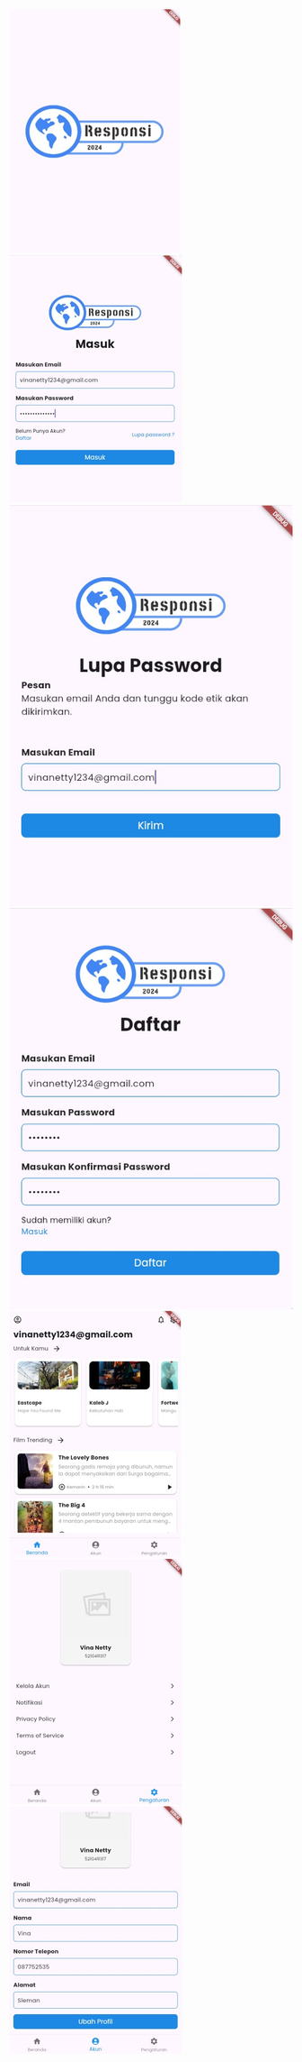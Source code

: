 <img src="./docs/splashscreen.jpg"/>
<img src="./docs/login.jpg"/>
<img src="./docs/password.jpg"/>
<img src="./docs/registrasi.jpg"/>
<img src="./docs/home.jpg"/>
<img src="./docs/akun.jpg"/>
<img src="./docs/profile.jpg"/>